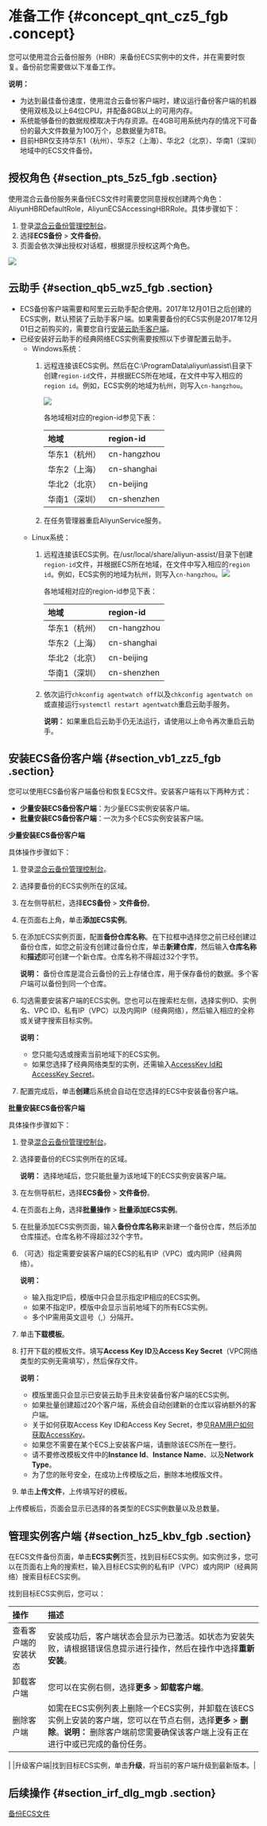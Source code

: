 # 准备工作 {#concept_qnt_cz5_fgb .concept}

您可以使用混合云备份服务（HBR）来备份ECS实例中的文件，并在需要时恢复。备份前您需要做以下准备工作。

**说明：** 

-   为达到最佳备份速度，使用混合云备份客户端时，建议运行备份客户端的机器使用双核及以上64位CPU，并配备8GB以上的可用内存。
-   系统能够备份的数据规模取决于内存资源。在4GB可用系统内存的情况下可备份的最大文件数量为100万个，总数据量为8TB。
-   目前HBR仅支持华东1（杭州）、华东2（上海）、华北2（北京）、华南1（深圳）地域中的ECS文件备份。

## 授权角色 {#section_pts_5z5_fgb .section}

使用混合云备份服务来备份ECS文件时需要您同意授权创建两个角色：AliyunHBRDefaultRole，AliyunECSAccessingHBRRole。具体步骤如下：

1.  登录[混合云备份管理控制台](https://hbr.console.aliyun.com)。
2.  选择**ECS备份** \> **文件备份**。
3.  页面会依次弹出授权对话框，根据提示授权这两个角色。

![](http://static-aliyun-doc.oss-cn-hangzhou.aliyuncs.com/assets/img/82684/155428040737733_zh-CN.png)

## 云助手 {#section_qb5_wz5_fgb .section}

-   ECS备份客户端需要和阿里云云助手配合使用。2017年12月01日之后创建的ECS实例，默认预装了云助手客户端。如果需要备份的ECS实例是2017年12月01日之前购买的，需要您自行[安装云助手客户端](../../../../../cn.zh-CN/部署与运维/云助手/配置云助手客户端.md)。
-   已经安装好云助手的经典网络ECS实例需要按照以下步骤配置云助手。
    -   Windows系统：
        1.  远程连接该ECS实例。然后在C:\\ProgramData\\aliyun\\assist\\目录下创建`region-id`文件，并根据ECS所在地域，在文件中写入相应的`region id`。例如，ECS实例的地域为杭州，则写入`cn-hangzhou`。

            ![](http://static-aliyun-doc.oss-cn-hangzhou.aliyuncs.com/assets/img/82684/155428040739296_zh-CN.png)

            各地域相对应的region-id参见下表：

            |地域|region-id|
            |:-|:--------|
            |华东1（杭州）|cn-hangzhou|
            |华东2（上海）|cn-shanghai|
            |华北2（北京）|cn-beijing|
            |华南1（深圳）|cn-shenzhen|

        2.  在任务管理器重启AliyunService服务。
    -   Linux系统：
        1.  远程连接该ECS实例。在/usr/local/share/aliyun-assist/目录下创建`region-id`文件，并根据ECS所在地域，在文件中写入相应的`region id`。例如，ECS实例的地域为杭州，则写入`cn-hangzhou`。![](http://static-aliyun-doc.oss-cn-hangzhou.aliyuncs.com/assets/img/82684/155428040739297_zh-CN.png)

            各地域相对应的region-id参见下表：

            |地域|region-id|
            |:-|:--------|
            |华东1（杭州）|cn-hangzhou|
            |华东2（上海）|cn-shanghai|
            |华北2（北京）|cn-beijing|
            |华南1（深圳）|cn-shenzhen|

        2.  依次运行`chkconfig agentwatch off`以及`chkconfig agentwatch on`或直接运行`systemctl restart agentwatch`重启云助手服务。

            **说明：** 如果重启后云助手仍无法运行，请使用以上命令再次重启云助手。


## 安装ECS备份客户端 {#section_vb1_zz5_fgb .section}

您可以使用ECS备份客户端备份和恢复ECS文件。安装客户端有以下两种方式：

-   **少量安装ECS备份客户端**：为少量ECS实例安装客户端。
-   **批量安装ECS备份客户端**：一次为多个ECS实例安装客户端。

**少量安装ECS备份客户端**

具体操作步骤如下：

1.  登录[混合云备份管理控制台](https://hbr.console.aliyun.com)。
2.  选择要备份的ECS实例所在的区域。
3.  在左侧导航栏，选择**ECS备份** \> **文件备份**。
4.  在页面右上角，单击**添加ECS实例**。
5.  在添加ECS实例页面，配置**备份仓库名称**。在下拉框中选择您之前已经创建过备份仓库，如您之前没有创建过备份仓库，单击**新建仓库**，然后输入**仓库名称**和**描述**即可创建一个新仓库。仓库名称不得超过32个字节。

    **说明：** 备份仓库是混合云备份的云上存储仓库，用于保存备份的数据。多个客户端可以备份到同一个仓库。

6.  勾选需要安装客户端的ECS实例。您也可以在搜索栏左侧，选择实例ID、实例名、VPC ID、私有IP（VPC）以及内网IP（经典网络），然后输入相应的全称或关键字搜索目标实例。

    **说明：** 

    -   您只能勾选或搜索当前地域下的ECS实例。
    -   如果您选择了经典网络类型的实例，还需输入[AccessKey Id和AccessKey Secret](../../../../../cn.zh-CN/常见问题/一般性问题/RAM用户如何获取AccessKey.md)。
7.  配置完成后，单击**创建**后系统会自动在您选择的ECS中安装备份客户端。

**批量安装ECS备份客户端**

具体操作步骤如下：

1.  登录[混合云备份管理控制台](https://hbr.console.aliyun.com)。
2.  选择要备份的ECS实例所在的区域。

    **说明：** 选择地域后，您只能批量为该地域下的ECS实例安装客户端。

3.  在左侧导航栏，选择**ECS备份** \> **文件备份**。
4.  在页面右上角，选择**批量操作** \> **批量添加ECS实例**。
5.  在批量添加ECS实例页面，输入**备份仓库名称**来新建一个备份仓库，然后添加仓库描述。仓库名称不得超过32个字节。
6.  （可选）指定需要安装客户端的ECS的私有IP（VPC）或内网IP（经典网络）。

    **说明：** 

    -   输入指定IP后，模版中只会显示指定IP相应的ECS实例。
    -   如果不指定IP，模版中会显示当前地域下的所有ECS实例。
    -   多个IP需用英文逗号（,）分隔开。
7.  单击**下载模板**。
8.  打开下载的模板文件。填写**Access Key ID**及**Access Key Secret**（VPC网络类型的实例无需填写），然后保存文件。

    **说明：** 

    -   模版里面只会显示已安装云助手且未安装备份客户端的ECS实例。
    -   如果批量创建超过20个客户端，系统会自动创建新的仓库以容纳额外的客户端。
    -   关于如何获取Access Key ID和Access Key Secret，参见[RAM用户如何获取AccessKey](../../../../../cn.zh-CN/常见问题/一般性问题/RAM用户如何获取AccessKey.md)。
    -   如果您不需要在某个ECS上安装客户端，请删除该ECS所在一整行。
    -   请不要修改模板文件中的**Instance Id**、**Instance Name**、以及**Network Type**。
    -   为了您的账号安全，在成功上传模版之后，删除本地模版文件。
9.  单击**上传文件**，上传填写好的模板。

上传模板后，页面会显示已选择的各类型的ECS实例数量以及总数量。

## 管理实例客户端 {#section_hz5_kbv_fgb .section}

在ECS文件备份页面，单击**ECS实例**页签，找到目标ECS实例。如实例过多，您可以在页面右上角的搜索栏，输入目标ECS实例的私有IP（VPC）或内网IP（经典网络）搜索目标ECS实例。

找到目标ECS实例后，您可以：

|操作|描述|
|:-|:-|
|查看客户端的安装状态|安装成功后，客户端状态会显示为已激活。如状态为安装失败，请根据错误信息提示进行操作，然后在操作中选择**重新安装**。|
|卸载客户端|您可以在实例右侧，选择**更多** \> **卸载客户端**。|
|删除客户端|如需在ECS实例列表上删除一个ECS实例，并卸载在该ECS实例上安装的客户端，您可以在节点右侧，选择**更多** \> **删除**。**说明：** 删除客户端前您需要确保该客户端上没有正在进行中或已完成的备份任务。

|
|升级客户端|找到目标ECS实例，单击**升级**，将当前的客户端升级到最新版本。|

## 后续操作 {#section_irf_dlg_mgb .section}

[备份ECS文件](cn.zh-CN/ECS备份教程/文件备份/备份ECS文件.md)

